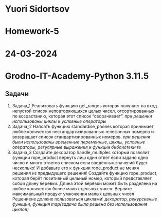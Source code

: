 # Yuori Sidortsov
# Homework-5
# 24-03-2024
# Grodno-IT-Academy-Python 3.11.5

## Задачи
1. Задача_1 Реализовать функцию get_ranges которая получает на вход непустой список неповторяющихся целых чисел, отсортированных по возрастанию, которая этот список “сворачивает”.
_при решении использованы циклы и условные операторы_
2. Задача_2 Напсать функцию standardise_phones которая принимает любое количество нестандартизированных телефонных номеров и возвращает
список стандартизированных номеров.
_при решении были использованы временные переменные, циклы, условные операторы, регулярные выражения и функции библиотеки re_
3. Задача_3 Создайте декоратор handle_multiples который позволит функции rope_product  вернуть лиш один ответ если задано одно число и много ответов списком если  введённых значений будет несколько! И добавьте его к функции rope_product  не меняя решения из предыдущего решения!
Создайте функцию rope_product, которая берёт позитивный цельный номер,  который представляет собой длину верёвки. Длина этой
верёвки может быть разделена на любое количество более  малых цельных чисел. Верните максимальный продукт умножения  малых цельных чисел
Решениене должно пользоваться циклами!
_декоратор, рекурсивные функции, функция map(задача была решена без использования циклов)_


